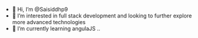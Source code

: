 - 👋 Hi, I’m @Saisiddhp9
- 👀 I’m interested in full stack development and looking to further explore more advanced technologies
- 🌱 I’m currently learning angulaJS
..

<!---
Saisiddhp9/Saisiddhp9 is a ✨ special ✨ repository because its `README.md` (this file) appears on your GitHub profile.
You can click the Preview link to take a look at your changes.
--->
